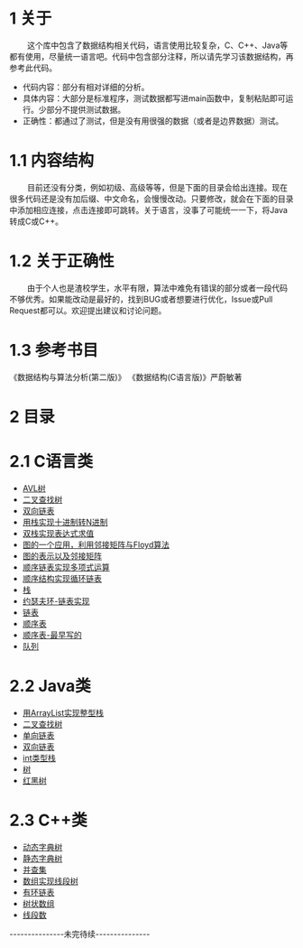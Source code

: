 # 1 关于

&#160; &#160; &#160; &#160; 这个库中包含了数据结构相关代码，语言使用比较复杂，C、C++、Java等都有使用，尽量统一语言吧。代码中包含部分注释，所以请先学习该数据结构，再参考此代码。

* 代码内容：部分有相对详细的分析。
* 具体内容：大部分是标准程序，测试数据都写进main函数中，复制粘贴即可运行。少部分不提供测试数据。
* 正确性：都通过了测试，但是没有用很强的数据（或者是边界数据）测试。

# 1.1 内容结构

&#160; &#160; &#160; &#160; 目前还没有分类，例如初级、高级等等，但是下面的目录会给出连接。现在很多代码还是没有加后缀、中文命名，会慢慢改动。只要修改，就会在下面的目录中添加相应连接，点击连接即可跳转。关于语言，没事了可能统一一下，将Java转成C或C++。

# 1.2 关于正确性
&#160; &#160; &#160; &#160; 由于个人也是渣校学生，水平有限，算法中难免有错误的部分或者一段代码不够优秀。如果能改动是最好的，找到BUG或者想要进行优化，Issue或Pull Request都可以。欢迎提出建议和讨论问题。

# 1.3 参考书目
《数据结构与算法分析(第二版)》
《数据结构(C语言版)》严蔚敏著

# 2 目录

# 2.1 C语言类

* [AVL树](https://github.com/iwts/data-structure/blob/master/AVL.c)
* [二叉查找树](https://github.com/iwts/data-structure/blob/master/binary-search-tree.c)
* [双向链表](https://github.com/iwts/data-structure/blob/master/double-way-linked-list.c)
* [用栈实现十进制转N进制](https://github.com/iwts/data-structure/blob/master/Decimal-to-N-ary-with-stack.c)
* [双栈实现表达式求值](https://github.com/iwts/data-structure/blob/master/expression-evaluation-with-two-stack.c)
* [图的一个应用，利用邻接矩阵与Floyd算法](https://github.com/iwts/data-structure/blob/master/graph-ans-adjacency-matrix-and-Floyd.c)
* [图的表示以及邻接矩阵](https://github.com/iwts/data-structure/blob/master/graphs-and-adjacency-matrices.c)
* [顺序链表实现多项式运算](https://github.com/iwts/data-structure/blob/master/polynomial-with-order-list.c)
* [顺序结构实现循环链表](https://github.com/iwts/data-structure/blob/master/circular-list-with-sequence-structure.c)
* [栈](https://github.com/iwts/data-structure/blob/master/stack.c)
* [约瑟夫环-链表实现](https://github.com/iwts/data-structure/blob/master/josephus-problem.c)
* [链表](https://github.com/iwts/data-structure/blob/master/linked-list.c)
* [顺序表](https://github.com/iwts/data-structure/blob/master/sequence-list.c)
* [顺序表-最早写的](https://github.com/iwts/data-structure/blob/master/sequence-list(old).c)
* [队列](https://github.com/iwts/data-structure/blob/master/queue.c)

# 2.2 Java类

* [用ArrayList实现整型栈](https://github.com/iwts/data-structure/blob/master/ArrayList-for-integer-stack.java)
* [二叉查找树](https://github.com/iwts/data-structure/blob/master/binary-search-tree.java)
* [单向链表](https://github.com/iwts/data-structure/blob/master/one-way-linked-list.java)
* [双向链表](https://github.com/iwts/data-structure/blob/master/double-way-linked-list.java)
* [int类型栈](https://github.com/iwts/data-structure/blob/master/stack-of-integers.java)
* [树](https://github.com/iwts/data-structure/blob/master/tree.java)
* [红黑树](https://github.com/iwts/data-structure/blob/master/red-black-tree.java)

# 2.3 C++类

* [动态字典树](https://github.com/iwts/data-structure/blob/master/trie-tree(dynamic).cpp)
* [静态字典树](https://github.com/iwts/data-structure/blob/master/trie-tree(static).cpp)
* [并查集](https://github.com/iwts/data-structure/blob/master/union-find-set.cpp)
* [数组实现线段树](https://github.com/iwts/data-structure/blob/master/segment-tree-for-array.cpp)
* [有环链表](https://github.com/iwts/data-structure/blob/master/ring-linked-list.cpp)
* [树状数组](https://github.com/iwts/data-structure/blob/master/BIT.cpp)
* [线段数](https://github.com/iwts/data-structure/blob/master/segment-tree.cpp)

---------------未完待续---------------
